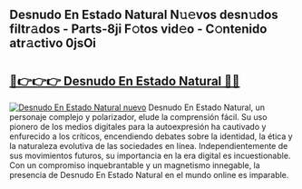 ## Desnudo En Estado Natural N𝚞𝚎vos desn𝚞dos filtr𝚊dos - Parts-8ji F𝚘tos vid𝚎o - C𝚘ntenido atr𝚊ctivo 0jsOi

# <h2><a href="http://mb72alk.tromn.icu/?c=Desnudo+En+Estado+Natural">🔗👉👉👉 Desnudo En Estado Natural 🔗🔗</a></h2>

[![Desnudo En Estado Natural nuevo](https://i.imgur.com/pEAQMta.gif)](http://mb72alk.tromn.icu/?c=Desnudo+En+Estado+Natural)
Desnudo En Estado Natural, un personaje complejo y polarizador, elude la comprensión fácil. Su uso pionero de los medios digitales para la autoexpresión ha cautivado y enfurecido a los críticos, encendiendo debates sobre la identidad, la ética y la naturaleza evolutiva de las sociedades en línea. Independientemente de sus movimientos futuros, su importancia en la era digital es incuestionable. Con un compromiso inquebrantable y un magnetismo innegable, la presencia de Desnudo En Estado Natural en el mundo online es imparable.

